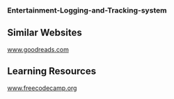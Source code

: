 ### Entertainment-Logging-and-Tracking-system

## Similar Websites
www.goodreads.com

## Learning Resources
www.freecodecamp.org
